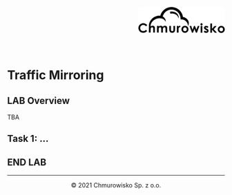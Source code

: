 <img src="../../../img/logo.png" alt="Chmurowisko logo" width="200" align="right">
<br><br>
<br><br>
<br><br>

# Traffic Mirroring

## LAB Overview

TBA

## Task 1: ...

## END LAB

---

<center><p>&copy; 2021 Chmurowisko Sp. z o.o.<p></center>

